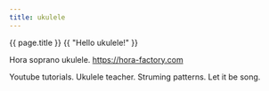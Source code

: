 ```yaml
---
title: ukulele
---
```


{{ page.title }}
{{ "Hello ukulele!" }}

Hora soprano ukulele. https://hora-factory.com

Youtube tutorials. Ukulele teacher. Struming patterns. Let it be song.
